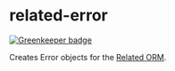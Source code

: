 # related-error

[![Greenkeeper badge](https://badges.greenkeeper.io/eventEmitter/related-error.svg)](https://greenkeeper.io/)

Creates Error objects for the [Related ORM](https://www.npmjs.com/package/related).